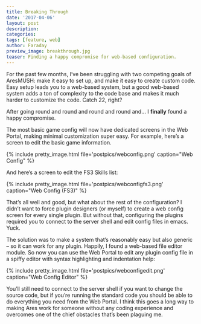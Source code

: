 ```yaml
---
title: Breaking Through
date: '2017-04-06'
layout: post
description:
categories:
tags: [feature, web]
author: Faraday
preview_image: breakthrough.jpg
teaser: Finding a happy compromise for web-based configuration.
---
```


For the past few months, I’ve been struggling with two competing goals of AresMUSH: make it easy to set up, and make it easy to create custom code. Easy setup leads you to a web-based system, but a good web-based system adds a ton of complexity to the code base and makes it much harder to customize the code. Catch 22, right?

After going round and round and round and round and… I **finally** found a happy compromise.

The most basic game config will now have dedicated screens in the Web Portal, making minimal customization super easy. For example, here’s a screen to edit the basic game information.

{% include pretty_image.html file='postpics/webconfig.png' caption="Web Config" %}


And here’s a screen to edit the FS3 Skills list:

{% include pretty_image.html file='postpics/webconfigfs3.png' caption="Web Config (FS3)" %}


That’s all well and good, but what about the rest of the configuration? I didn’t want to force plugin designers (or myself) to create a web config screen for every single plugin. But without that, configuring the plugins required you to connect to the server shell and edit config files in emacs. Yuck.

The solution was to make a system that’s reasonably easy but also generic – so it can work for any plugin. Happily, I found a web-based file editor module. So now you can use the Web Portal to edit any plugin config file in a spiffy editor with syntax highlighting and indentation help:

{% include pretty_image.html file='postpics/webconfigedit.png' caption="Web Config Editor" %}


You’ll still need to connect to the server shell if you want to change the source code, but if you’re running the standard code you should be able to do everything you need from the Web Portal. I think this goes a long way to making Ares work for someone without any coding experience and overcomes one of the chief obstacles that’s been plaguing me.